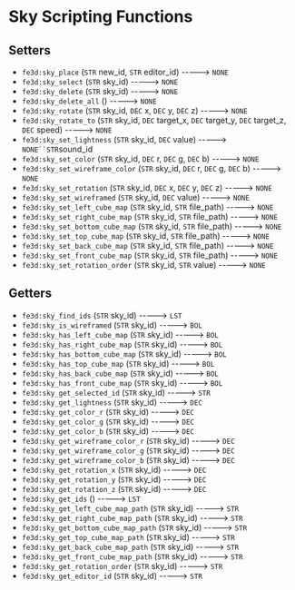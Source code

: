 # Sky Scripting Functions

## Setters

- `fe3d:sky_place` (`STR` new_id, `STR` editor_id) -----> `NONE`
- `fe3d:sky_select` (`STR` sky_id) -----> `NONE`
- `fe3d:sky_delete` (`STR` sky_id) -----> `NONE`
- `fe3d:sky_delete_all` () -----> `NONE`
- `fe3d:sky_rotate` (`STR` sky_id, `DEC` x, `DEC` y, `DEC` z) -----> `NONE`
- `fe3d:sky_rotate_to` (`STR` sky_id, `DEC` target_x, `DEC` target_y, `DEC` target_z, `DEC` speed) -----> `NONE`
- `fe3d:sky_set_lightness` (`STR` sky_id, `DEC` value) -----> `NONE``STR`sound_id
- `fe3d:sky_set_color` (`STR` sky_id, `DEC` r, `DEC` g, `DEC` b) -----> `NONE`
- `fe3d:sky_set_wireframe_color` (`STR` sky_id, `DEC` r, `DEC` g, `DEC` b) -----> `NONE`
- `fe3d:sky_set_rotation` (`STR` sky_id, `DEC` x, `DEC` y, `DEC` z) -----> `NONE`
- `fe3d:sky_set_wireframed` (`STR` sky_id, `DEC` value) -----> `NONE`
- `fe3d:sky_set_left_cube_map` (`STR` sky_id, `STR` file_path) -----> `NONE`
- `fe3d:sky_set_right_cube_map` (`STR` sky_id, `STR` file_path) -----> `NONE`
- `fe3d:sky_set_bottom_cube_map` (`STR` sky_id, `STR` file_path) -----> `NONE`
- `fe3d:sky_set_top_cube_map` (`STR` sky_id, `STR` file_path) -----> `NONE`
- `fe3d:sky_set_back_cube_map` (`STR` sky_id, `STR` file_path) -----> `NONE`
- `fe3d:sky_set_front_cube_map` (`STR` sky_id, `STR` file_path) -----> `NONE`
- `fe3d:sky_set_rotation_order` (`STR` sky_id, `STR` value) -----> `NONE`

## Getters

- `fe3d:sky_find_ids` (`STR` sky_id) -----> `LST`
- `fe3d:sky_is_wireframed` (`STR` sky_id) -----> `BOL`
- `fe3d:sky_has_left_cube_map` (`STR` sky_id) -----> `BOL`
- `fe3d:sky_has_right_cube_map` (`STR` sky_id) -----> `BOL`
- `fe3d:sky_has_bottom_cube_map` (`STR` sky_id) -----> `BOL`
- `fe3d:sky_has_top_cube_map` (`STR` sky_id) -----> `BOL`
- `fe3d:sky_has_back_cube_map` (`STR` sky_id) -----> `BOL`
- `fe3d:sky_has_front_cube_map` (`STR` sky_id) -----> `BOL`
- `fe3d:sky_get_selected_id` (`STR` sky_id) -----> `STR`
- `fe3d:sky_get_lightness` (`STR` sky_id) -----> `DEC`
- `fe3d:sky_get_color_r` (`STR` sky_id) -----> `DEC`
- `fe3d:sky_get_color_g` (`STR` sky_id) -----> `DEC`
- `fe3d:sky_get_color_b` (`STR` sky_id) -----> `DEC`
- `fe3d:sky_get_wireframe_color_r` (`STR` sky_id) -----> `DEC`
- `fe3d:sky_get_wireframe_color_g` (`STR` sky_id) -----> `DEC`
- `fe3d:sky_get_wireframe_color_b` (`STR` sky_id) -----> `DEC`
- `fe3d:sky_get_rotation_x` (`STR` sky_id) -----> `DEC`
- `fe3d:sky_get_rotation_y` (`STR` sky_id) -----> `DEC`
- `fe3d:sky_get_rotation_z` (`STR` sky_id) -----> `DEC`
- `fe3d:sky_get_ids` () -----> `LST`
- `fe3d:sky_get_left_cube_map_path` (`STR` sky_id) -----> `STR`
- `fe3d:sky_get_right_cube_map_path` (`STR` sky_id) -----> `STR`
- `fe3d:sky_get_bottom_cube_map_path` (`STR` sky_id) -----> `STR`
- `fe3d:sky_get_top_cube_map_path` (`STR` sky_id) -----> `STR`
- `fe3d:sky_get_back_cube_map_path` (`STR` sky_id) -----> `STR`
- `fe3d:sky_get_front_cube_map_path` (`STR` sky_id) -----> `STR`
- `fe3d:sky_get_rotation_order` (`STR` sky_id) -----> `STR`
- `fe3d:sky_get_editor_id` (`STR` sky_id) -----> `STR`
